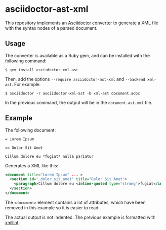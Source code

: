 # asciidoctor-ast-xml

This repository implements an [Asciidoctor converter] to generate a XML file
with the syntax nodes of a parsed document.

## Usage

The converter is available as a Ruby gem, and can be installed with the
following command:

```console
$ gem install asciidoctor-xml-ast
```

Then, add the options `--require asciidoctor-ast-xml` and `--backend xml-ast`.
For example:

```console
$ asciidoctor -r asciidoctor-xml-ast -b xml-ast document.adoc
```

In the previous command, the output will be in the `document.ast.xml` file.

## Example

The following document:

```asciidoc
= Lorem Ipsum

== Dolor Sit Amet

Cillum dolore eu *fugiat* nulla pariatur
```

Generates a XML like this:

```xml
<document title="Lorem Ipsum" ... >
  <section id="_dolor_sit_amet" title="Dolor Sit Amet">
    <paragraph>Cillum dolore eu <inline-quoted type="strong">fugiat</inline-quoted> nulla pariatur</paragraph>
  </section>
</document>
```

The `<document>` element contains a lot of attributes, which have been removed
in this example so it is easier to read.

The actual output is not indented. The previous example is formatted with [xmllint].



[Asciidoctor converter]: https://docs.asciidoctor.org/asciidoctor/latest/convert/
[xmllint]: https://gnome.pages.gitlab.gnome.org/libxml2/xmllint.html
